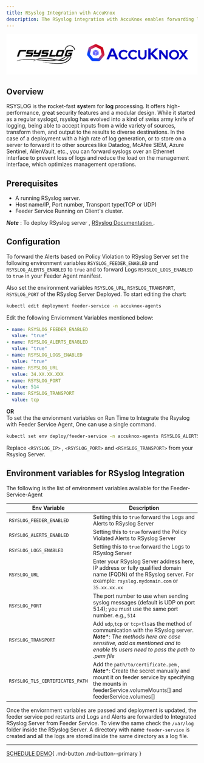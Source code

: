 ```yaml
---
title: RSyslog Integration with AccuKnox
description: The RSyslog integration with AccuKnox enables forwarding logs and alerts to a centralized RSyslog server. This integration ensures that all logs and alerts are securely stored and managed in a centralized location, enhancing visibility and security monitoring capabilities.
---
```


![](./images/rsyslog-accuknox.png)
## **Overview**
RSYSLOG is the  <b>r</b>ocket-fast <b>sys</b>tem for <b>log</b> processing.
It offers high-performance, great security features and a modular design. While it started as a regular syslogd, rsyslog has evolved into a kind of swiss army knife of logging, being able to accept inputs from a wide variety of sources, transform them, and output to the results to diverse destinations.
In the case of a deployment with a high rate of log generation, or to store on a server to forward it to other sources like Datadog, McAfee SIEM, Azure Sentinel, AlienVault, etc., you can forward syslogs over an Ethernet interface to prevent loss of logs and reduce the load on the management interface, which optimizes management operations.
##  Prerequisites
- A running RSyslog server.
- Host name/IP, Port number, Transport type(TCP or UDP)
- Feeder Service Running on Client's cluster.

 ***Note*** : To deploy RSyslog server , [RSyslog Documentation  ](https://www.rsyslog.com/doc/v8-stable/).

##  Configuration
To forward the Alerts based on Policy Violation to RSyslog Server set the following environment variables `RSYSLOG_FEEDER_ENABLED` and `RSYSLOG_ALERTS_ENABLED` to `true` and to forward Logs `RSYSLOG_LOGS_ENABLED` to `true` in your Feeder Agent manifest.

Also set the environment variables `RSYSLOG_URL`, `RSYSLOG_TRANSPORT`, `RSYSLOG_PORT` of the RSyslog Server Deployed.
To start editing the chart:
```sh
kubectl edit deployment feeder-service -n accuknox-agents
```
Edit the following Enviornment Variables mentioned below:

```yaml
- name: RSYSLOG_FEEDER_ENABLED
  value: "true"
- name: RSYSLOG_ALERTS_ENABLED
  value: "true"
- name: RSYSLOG_LOGS_ENABLED
  value: "true"
- name: RSYSLOG_URL
  value: 34.XX.XX.XXX
- name: RSYSLOG_PORT
  value: 514
- name: RSYSLOG_TRANSPORT
  value: tcp
```
 **OR** </br>
To set the the envionment variables on Run Time to Integrate the Rsyslog with Feeder Service Agent,  One can use a single command.

```sh
kubectl set env deploy/feeder-service -n accuknox-agents RSYSLOG_ALERTS_ENABLED=true RSYSLOG_FEEDER_ENABLED=true RSYSLOG_LOGS_ENABLED=false RSYSLOG_URL=<RSYSLOG_IP> RSYSLOG_PORT=<RSYSLOG_PORT> RSYSLOG_TRANSPORT=<RSYSLOG_TRANSPORT>
```
   Replace `<RSYSLOG_IP>` , `<RSYSLOG_PORT>` and `<RSYSLOG_TRANSPORT>` from your Rsyslog Server.

## Environment variables for RSyslog Integration

The following is the list of environment variables available for the Feeder-Service-Agent

| Env Variable                                   | Description                                                                                                                                                         |
|------------------------------------------------|---------------------------------------------------------------------------------------------------------------------------------------------------------------------|
| `RSYSLOG_FEEDER_ENABLED`                       | Setting this to `true` forward the Logs and Alerts to RSyslog Server                                                                                                   |
| `RSYSLOG_ALERTS_ENABLED`                       | Setting this to `true` forward the Policy Violated Alerts to RSyslog Server                                                                                            |
| `RSYSLOG_LOGS_ENABLED`                         | Setting this to `true` forward the Logs to RSyslog Server                                                                                                              |
| `RSYSLOG_URL`                                  | Enter your RSyslog Server address here, IP address or fully qualified domain name (FQDN) of the RSyslog server. For example: `rsyslog.mydomain.com` or `35.xx.xx.xx`|                                                                                                                                                                                                                   |
| `RSYSLOG_PORT`                                 | The port number to use when sending syslog messages (default is UDP on port 514); you must use the same port number.  e.g., `514`                                   |
| `RSYSLOG_TRANSPORT`                            | Add `udp`,`tcp` or `tcp+tls`as the method of communication with the RSyslog server. <br>***Note****: *The methods here are case sensitive, add as mentioned and to enable tls users need to pass the path to .pem file*
| `RSYSLOG_TLS_CERTIFICATES_PATH`                 | Add the `path/to/certificate.pem` , <br>***Note****: Create the secret manually and mount it on feeder service by specifying the mounts in feederService.volumeMounts[] and feederService.volumes[]

Once the enviornment variables are passed and deployment is updated, the feeder service pod restarts and Logs and Alerts are forwarded to Integrated RSyslog Server from Feeder Service.
To view the same check the `/var/log` folder inside the RSyslog Server. A directory with name `feeder-service` is created and all the logs are stored inside the same directory as a log file.

- - -
[SCHEDULE DEMO](https://www.accuknox.com/contact-us){ .md-button .md-button--primary }
